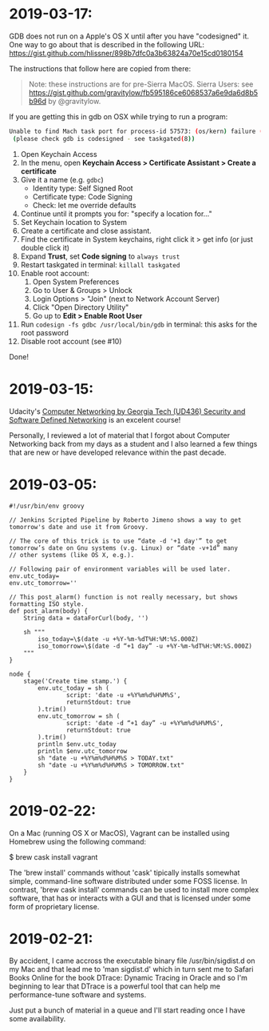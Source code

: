 
# 2019-03-17:

GDB does not run on a Apple's OS X until after you have "codesigned" it. One way to go about that is described in the following URL:
https://gist.github.com/hlissner/898b7dfc0a3b63824a70e15cd0180154

The instructions that follow here are copied from there:
> Note: these instructions are for pre-Sierra MacOS. Sierra Users: see https://gist.github.com/gravitylow/fb595186ce6068537a6e9da6d8b5b96d by @gravitylow.

If you are getting this in gdb on OSX while trying to run a program:

```bash
Unable to find Mach task port for process-id 57573: (os/kern) failure (0x5).
 (please check gdb is codesigned - see taskgated(8))
```

1. Open Keychain Access
2. In the menu, open **Keychain Access > Certificate Assistant > Create a certificate**
3. Give it a name (e.g. `gdbc`)
    + Identity type: Self Signed Root
    + Certificate type: Code Signing
    + Check: let me override defaults
4. Continue until it prompts you for: "specify a location for..."
5. Set Keychain location to System
6. Create a certificate and close assistant.
7. Find the certificate in System keychains, right click it > get info (or just double click it)
8. Expand **Trust**, set **Code signing** to `always trust`
9. Restart taskgated in terminal: `killall taskgated`
10. Enable root account:
    1. Open System Preferences
    2. Go to User & Groups > Unlock
    3. Login Options > "Join" (next to Network Account Server)
    4. Click "Open Directory Utility"
    5. Go up to **Edit > Enable Root User**
11. Run `codesign -fs gdbc /usr/local/bin/gdb` in terminal: this asks for the root password
12. Disable root account (see #10)

Done!


# 2019-03-15:

Udacity's [Computer Networking by Georgia Tech (UD436) Security and Software Defined Networking](https://www.udacity.com/course/computer-networking--ud436) is an excelent course!

Personally, I reviewed a lot of material that I forgot about Computer Networking back from my days as a student and I also learned a few things that are new or have developed relevance within the past decade.


# 2019-03-05:

```Jenkinsfile
#!/usr/bin/env groovy

// Jenkins Scripted Pipeline by Roberto Jimeno shows a way to get tomorrow's date and use it from Groovy.

// The core of this trick is to use “date -d '+1 day'” to get tomorrow’s date on Gnu systems (v.g. Linux) or “date -v+1d” many
// other systems (like OS X, e.g.).

// Following pair of environment variables will be used later.
env.utc_today=
env.utc_tomorrow='' 

// This post_alarm() function is not really necessary, but shows formatting ISO style.
def post_alarm(body) {
    String data = dataForCurl(body, '')

    sh """
        iso_today=\$(date -u +%Y-%m-%dT%H:%M:%S.000Z)
        iso_tomorrow=\$(date -d “+1 day” -u +%Y-%m-%dT%H:%M:%S.000Z)
    """
}

node {
    stage('Create time stamp.') {
        env.utc_today = sh (
                script: 'date -u +%Y%m%d%H%M%S',
                returnStdout: true
        ).trim()
        env.utc_tomorrow = sh (
                script: 'date -d “+1 day” -u +%Y%m%d%H%M%S',
                returnStdout: true
        ).trim()
        println $env.utc_today
        println $env.utc_tomorrow
        sh "date -u +%Y%m%d%H%M%S > TODAY.txt"
        sh "date -u +%Y%m%d%H%M%S > TOMORROW.txt"
    }
}
```

# 2019-02-22:

On a Mac (running OS X or MacOS), Vagrant can be installed using
Homebrew using the following command:

$ brew cask install vagrant

The 'brew install' commands without 'cask' tipically installs somewhat
simple, command-line software distributed under some FOSS license. In
contrast, 'brew cask install' commands can be used to install more
complex software, that has or interacts with a GUI and that is
licensed under some form of proprietary license.


# 2019-02-21:

By accident, I came accross the executable binary file
/usr/bin/sigdist.d on my Mac and that lead me to 'man sigdist.d' which
in turn sent me to Safari Books Online for the book DTrace: Dynamic
Tracing in Oracle and so I'm beginning to lear that DTrace is a
powerful tool that can help me performance-tune software and systems.

Just put a bunch of material in a queue and I'll start reading once I
have some availability.
